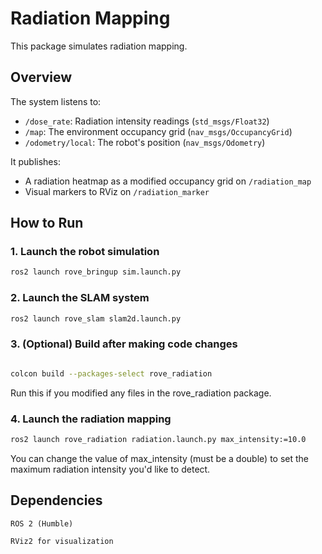 # Radiation Mapping

This package simulates radiation mapping.

## Overview

The system listens to:
- `/dose_rate`: Radiation intensity readings (`std_msgs/Float32`)
- `/map`: The environment occupancy grid (`nav_msgs/OccupancyGrid`)
- `/odometry/local`: The robot's position (`nav_msgs/Odometry`)

It publishes:
- A radiation heatmap as a modified occupancy grid on `/radiation_map`
- Visual markers to RViz on `/radiation_marker`

## How to Run

### 1. Launch the robot simulation

```bash
ros2 launch rove_bringup sim.launch.py
```

### 2. Launch the SLAM system
```bash
ros2 launch rove_slam slam2d.launch.py
```

### 3. (Optional) Build after making code changes
```bash

colcon build --packages-select rove_radiation
```

Run this if you modified any files in the rove_radiation package.

### 4. Launch the radiation mapping

```bash
ros2 launch rove_radiation radiation.launch.py max_intensity:=10.0
```

You can change the value of max_intensity (must be a double) to set the maximum radiation intensity you'd like to detect. 

## Dependencies

    ROS 2 (Humble)

    RViz2 for visualization


